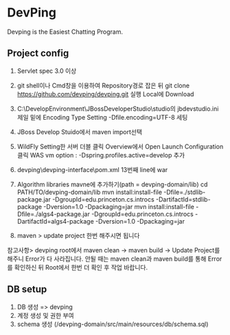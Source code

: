 DevPing
=========

Devping is the Easiest Chatting Program.

Project config
---------
1. Servlet spec 3.0 이상
2. git shell이나 Cmd창을 이용하여 Repository경로 잡은 뒤 git clone https://github.com/devping/devping.git 실행
   Local에 Download
3. C:\DevelopEnvironment\JBossDeveloperStudio\studio의 jbdevstudio.ini 제일 밑에 
   Encoding Type Setting
   -Dfile.encoding=UTF-8 세팅
4. JBoss Develop Stuido에서 maven import선택
5. WildFly Setting한 서버 더블 클릭
   Overview에서 Open Launch Configuration클릭
   WAS vm option : -Dspring.profiles.active=develop 추가
6. devping\devping-interface\pom.xml
   13번째 line에 <packaging>war</packaging>
7. Algorithm libraries  mavne에 추가하기(path = devping-domain/lib)
   cd PATH/TO/devping-domain/lib
   mvn install:install-file -Dfile=./stdlib-package.jar -DgroupId=edu.princeton.cs.introcs -DartifactId=stdlib-package -Dversion=1.0 -Dpackaging=jar
   mvn install:install-file -Dfile=./algs4-package.jar -DgroupId=edu.princeton.cs.introcs  -DartifactId=algs4-package -Dversion=1.0 -Dpackaging=jar

8. maven > update project 한번 해주시면 됩니다

참고사항> devping root에서 maven clean -> maven build -> Update Project를 해주니 Error가 다 사라집니다.
          안될 때는 maven clean과 maven build를 통해 Error를 확인하신 뒤 Root에서 한번 더 확인 후 작업 바랍니다.


DB setup
---------
1. DB 생성 => devping
2. 계정 생성 및 권한 부여
3. schema 생성 (/devping-domain/src/main/resources/db/schema.sql)
